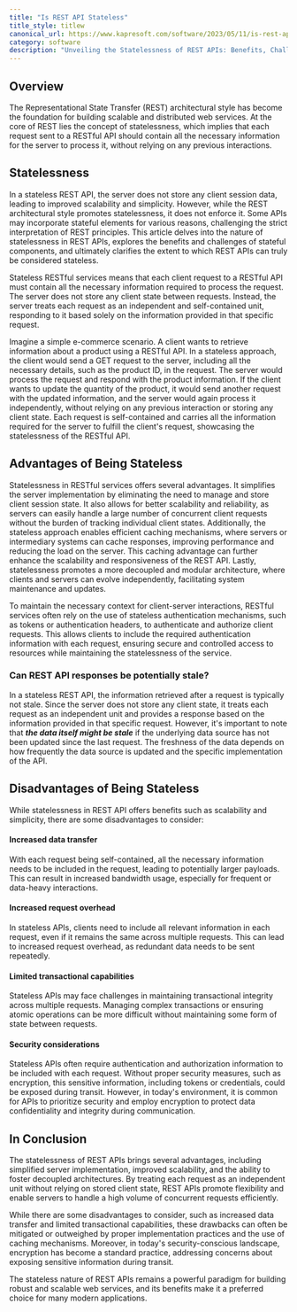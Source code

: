 ```yaml
---
title: "Is REST API Stateless"
title_style: titlew
canonical_url: https://www.kapresoft.com/software/2023/05/11/is-rest-api-stateless.html
category: software
description: "Unveiling the Statelessness of REST APIs: Benefits, Challenges, and the True Nature of State in Web Services."
---
```


## Overview

The Representational State Transfer (REST) architectural style has become the foundation for building scalable and distributed web services. At the core of REST lies the concept of statelessness, which implies that each request sent to a RESTful API should contain all the necessary information for the server to process it, without relying on any previous interactions.<!--excerpt--> 

## Statelessness

In a stateless REST API, the server does not store any client session data, leading to improved scalability and simplicity. However, while the REST architectural style promotes statelessness, it does not enforce it. Some APIs may incorporate stateful elements for various reasons, challenging the strict interpretation of REST principles. This article delves into the nature of statelessness in REST APIs, explores the benefits and challenges of stateful components, and ultimately clarifies the extent to which REST APIs can truly be considered stateless.

Stateless RESTful services means that each client request to a RESTful API must contain all the necessary information required to process the request. The server does not store any client state between requests. Instead, the server treats each request as an independent and self-contained unit, responding to it based solely on the information provided in that specific request.

Imagine a simple e-commerce scenario. A client wants to retrieve information about a product using a RESTful API. In a stateless approach, the client would send a GET request to the server, including all the necessary details, such as the product ID, in the request. The server would process the request and respond with the product information. If the client wants to update the quantity of the product, it would send another request with the updated information, and the server would again process it independently, without relying on any previous interaction or storing any client state. Each request is self-contained and carries all the information required for the server to fulfill the client's request, showcasing the statelessness of the RESTful API.

## Advantages of Being Stateless

Statelessness in RESTful services offers several advantages. It simplifies the server implementation by eliminating the need to manage and store client session state. It also allows for better scalability and reliability, as servers can easily handle a large number of concurrent client requests without the burden of tracking individual client states. Additionally, the stateless approach enables efficient caching mechanisms, where servers or intermediary systems can cache responses, improving performance and reducing the load on the server. This caching advantage can further enhance the scalability and responsiveness of the REST API. Lastly, statelessness promotes a more decoupled and modular architecture, where clients and servers can evolve independently, facilitating system maintenance and updates.

To maintain the necessary context for client-server interactions, RESTful services often rely on the use of stateless authentication mechanisms, such as tokens or authentication headers, to authenticate and authorize client requests. This allows clients to include the required authentication information with each request, ensuring secure and controlled access to resources while maintaining the statelessness of the service.

### Can REST API responses be potentially stale?

In a stateless REST API, the information retrieved after a request is typically not stale. Since the server does not store any client state, it treats each request as an independent unit and provides a response based on the information provided in that specific request. However, it's important to note that **_the data itself might be stale_** if the underlying data source has not been updated since the last request. The freshness of the data depends on how frequently the data source is updated and the specific implementation of the API.

## Disadvantages of Being Stateless

While statelessness in REST API offers benefits such as scalability and simplicity, there are some disadvantages to consider:

#### Increased data transfer 

With each request being self-contained, all the necessary information needs to be included in the request, leading to potentially larger payloads. This can result in increased bandwidth usage, especially for frequent or data-heavy interactions.

#### Increased request overhead

In stateless APIs, clients need to include all relevant information in each request, even if it remains the same across multiple requests. This can lead to increased request overhead, as redundant data needs to be sent repeatedly.

#### Limited transactional capabilities

Stateless APIs may face challenges in maintaining transactional integrity across multiple requests. Managing complex transactions or ensuring atomic operations can be more difficult without maintaining some form of state between requests.

#### Security considerations

Stateless APIs often require authentication and authorization information to be included with each request. Without proper security measures, such as encryption, this sensitive information, including tokens or credentials, could be exposed during transit. However, in today's environment, it is common for APIs to prioritize security and employ encryption to protect data confidentiality and integrity during communication.

## In Conclusion

The statelessness of REST APIs brings several advantages, including simplified server implementation, improved scalability, and the ability to foster decoupled architectures. By treating each request as an independent unit without relying on stored client state, REST APIs promote flexibility and enable servers to handle a high volume of concurrent requests efficiently. 

While there are some disadvantages to consider, such as increased data transfer and limited transactional capabilities, these drawbacks can often be mitigated or outweighed by proper implementation practices and the use of caching mechanisms. Moreover, in today's security-conscious landscape, encryption has become a standard practice, addressing concerns about exposing sensitive information during transit. 

The stateless nature of REST APIs remains a powerful paradigm for building robust and scalable web services, and its benefits make it a preferred choice for many modern applications.
